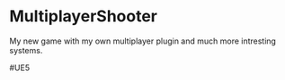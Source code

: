# MultiplayerShooter

My new game with my own multiplayer plugin and much more intresting systems.

#UE5

